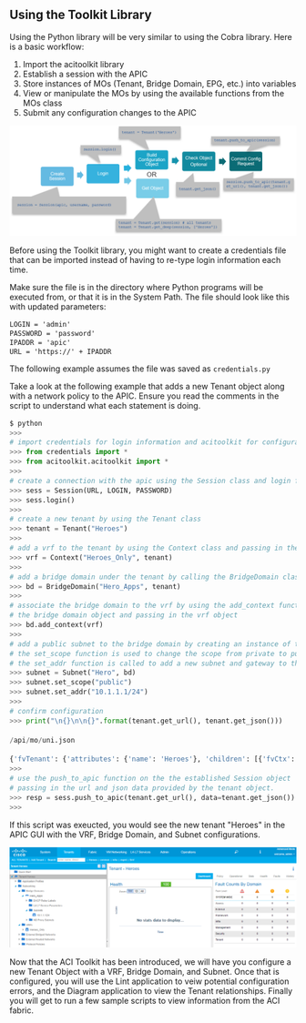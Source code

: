 ## Using the Toolkit Library

Using the Python library will be very similar to using the Cobra library. Here is a basic workflow:

1.  Import the acitoolkit library
2.  Establish a session with the APIC
3.  Store instances of MOs (Tenant, Bridge Domain, EPG, etc.) into variables
4.  View or manipulate the MOs by using the available functions from the MOs class
5.  Submit any configuration changes to the APIC

![ACIToolkit Library Workflow](assets/acitoolkit_library_workflow.png)

Before using the Toolkit library, you  might want to create a credentials file that can be imported instead of having to re-type login information each time. 

Make sure the file is in the directory where Python programs will be executed from, or that it is in the System Path. The file should look like this with updated parameters:

```
LOGIN = 'admin'
PASSWORD = 'password'
IPADDR = 'apic'
URL = 'https://' + IPADDR
```

The following example assumes the file was saved as `credentials.py`

Take a look at the following example that adds a new Tenant object along with a network policy to the APIC. Ensure you read the comments in the script to understand what each statement is doing.

```python
$ python
>>> 
# import credentials for login information and acitoolkit for configuration
>>> from credentials import *
>>> from acitoolkit.acitoolkit import *
>>> 
# create a connection with the apic using the Session class and login functions
>>> sess = Session(URL, LOGIN, PASSWORD)
>>> sess.login()
>>> 
# create a new tenant by using the Tenant class
>>> tenant = Tenant("Heroes")
>>> 
# add a vrf to the tenant by using the Context class and passing in the tenant object
>>> vrf = Context("Heroes_Only", tenant)
>>> 
# add a bridge domain under the tenant by calling the BridgeDomain class and passing in the tenant object
>>> bd = BridgeDomain("Hero_Apps", tenant)
>>> 
# associate the bridge domain to the vrf by using the add_context function on 
# the bridge domain object and passing in the vrf object
>>> bd.add_context(vrf)
>>> 
# add a public subnet to the bridge domain by creating an instance of the Subnet class and passing in the bridge domain object.
# the set_scope function is used to change the scope from private to public.
# the set_addr function is called to add a new subnet and gateway to the bridge domain.
>>> subnet = Subnet("Hero", bd)
>>> subnet.set_scope("public")
>>> subnet.set_addr("10.1.1.1/24")
>>> 
# confirm configuration
>>> print("\n{}\n\n{}".format(tenant.get_url(), tenant.get_json()))

/api/mo/uni.json

{'fvTenant': {'attributes': {'name': 'Heroes'}, 'children': [{'fvCtx': {'attributes': {'name': 'Heroes_Only', 'pcEnfPref': 'enforced'}, 'children': []}}, {'fvBD': {'attributes': {'name': 'Hero_Apps', 'unkMacUcastAct': 'proxy', 'arpFlood': 'no', 'multiDstPktAct': 'bd-flood', 'unicastRoute': 'yes', 'unkMcastAct': 'flood'}, 'children': [{'fvRsCtx': {'attributes': {'tnFvCtxName': 'Network_Universe'}}}, {'fvSubnet': {'attributes': {'ip': '10.1.1.1/24', 'name': 'Hero', 'scope': 'public'}, 'children': []}}]}}]}}
>>> 
# use the push_to_apic function on the the established Session object
# passing in the url and json data provided by the tenant object.
>>> resp = sess.push_to_apic(tenant.get_url(), data=tenant.get_json())
>>> 
```

If this script was exeucted, you would see the new tenant "Heroes" in the APIC GUI with the VRF, Bridge Domain, and Subnet configurations.

![GUI Post Toolkit](assets/aci_gui_after_toolkit.png)

Now that the ACI Toolkit has been introduced, we will have you configure a new Tenant Object with a VRF, Bridge Domain, and Subnet. Once that is configured, you will use the Lint application to veiw potential configuration errors, and the Diagram application to view the Tenant relationships. Finally you will get to run a few sample scripts to view information from the ACI fabric.